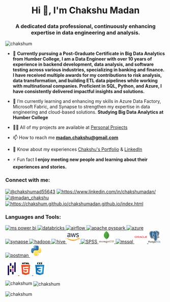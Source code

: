 <h1 align="center">Hi 👋, I'm Chakshu Madan</h1>
<h3 align="center">A dedicated data professional, continuously enhancing expertise in data engineering and analysis.</h3>

<p align="left"> <img src="https://komarev.com/ghpvc/?username=chakshum&label=Profile%20views&color=0e75b6&style=flat" alt="chakshum" /> </p>

- 🔭 **Currently pursuing a Post-Graduate Certificate in Big Data Analytics from Humber College, I am a Data Engineer with over 10 years of experience in backend development, data analysis, and software testing across various industries, specializing in banking and finance. I have received multiple awards for my contributions to risk analysis, data transformation, and building ETL data pipelines while working with multinational companies. Proficient in SQL, Python, and Azure, I have consistently delivered impactful insights and solutions.**

- 🌱 I’m currently learning and enhancing my skills in Azure Data Factory, Microsoft Fabric, and Synapse to strengthen my expertise in data engineering and cloud-based solutions. **Studying Big Data Analytics at Humber College**

- 👨‍💻 All of my projects are available at [Personal Projects](https://chakshum.github.io/ChakshuMadan.github.io/projects.html)

- 📫 How to reach me **madan.chakshu@gmail.com**

- 📄 Know about my experiences [Chakshu's Portfolio](https://chakshum.github.io/ChakshuMadan.github.io/resume.html) & [LinkedIn](https://www.linkedin.com/in/chakshumadan/)

- ⚡ Fun fact **I enjoy meeting new people and learning about their experiences and stories.**

<!--
<p align="left"> <a href="https://github.com/ryo-ma/github-profile-trophy"><img src="https://github-profile-trophy.vercel.app/?username=chakshum" alt="chakshum" /></a> </p>
-->

<h3 align="left">Connect with me:</h3>
<p align="left">
<a href="https://twitter.com/@chakshumad55643" target="blank"><img align="center" src="https://raw.githubusercontent.com/rahuldkjain/github-profile-readme-generator/master/src/images/icons/Social/twitter.svg" alt="@chakshumad55643" height="30" width="40" /></a>
<a href="https://linkedin.com/in/https://www.linkedin.com/in/chakshumadan/" target="blank"><img align="center" src="https://raw.githubusercontent.com/rahuldkjain/github-profile-readme-generator/master/src/images/icons/Social/linked-in-alt.svg" alt="https://www.linkedin.com/in/chakshumadan/" height="30" width="40" /></a>
<a href="https://www.hackerrank.com/@madan_chakshu" target="blank"><img align="center" src="https://raw.githubusercontent.com/rahuldkjain/github-profile-readme-generator/master/src/images/icons/Social/hackerrank.svg" alt="@madan_chakshu" height="30" width="40" /></a>
<a href="/https://chakshum.github.io/chakshumadan.github.io/index.html" target="blank"><img align="center" src="https://raw.githubusercontent.com/rahuldkjain/github-profile-readme-generator/master/src/images/icons/Social/rss.svg" alt="https://chakshum.github.io/chakshumadan.github.io/index.html" height="30" width="40" /></a>
</p>


<h3 align="left">Languages and Tools:</h3>
<p align="left"> 

<a href="https://www.microsoft.com/en-us/power-platform/products/power-bi" target="_blank" rel="noreferrer"> <img src="https://upload.wikimedia.org/wikipedia/commons/c/cf/New_Power_BI_Logo.svg" alt="ms power bi" width="40" height="40"/> </a> 
<a href="https://www.databricks.com/" target="_blank" rel="noreferrer"> <img src="https://upload.wikimedia.org/wikipedia/commons/6/63/Databricks_Logo.png" alt="databricks" width="80" height="40"/> </a> 
<a href="https://airflow.apache.org/" target="_blank" rel="noreferrer"> <img src="https://upload.wikimedia.org/wikipedia/commons/d/de/AirflowLogo.png" alt="airflow" width="100" height="40"/> </a> 
<a href="https://spark.apache.org/docs/latest/api/python/index.html" target="_blank" rel="noreferrer"> <img src="https://upload.wikimedia.org/wikipedia/commons/f/f3/Apache_Spark_logo.svg" alt="apache pyspark" width="50" height="40"/> </a> 
<a href="https://azure.microsoft.com/en-in/" target="_blank" rel="noreferrer"> <img src="https://www.vectorlogo.zone/logos/microsoft_azure/microsoft_azure-icon.svg" alt="azure" width="40" height="40"/> </a> 
<a href="https://azure.microsoft.com/en-ca/products/synapse-analytics/" target="_blank" rel="noreferrer"> <img src="https://logowik.com/content/uploads/images/azure-synapse-analytics6078.jpg" alt="synapse" width="50" height="40"/> </a> 
<a href="https://hadoop.apache.org/" target="_blank" rel="noreferrer"> <img src="https://www.vectorlogo.zone/logos/apache_hadoop/apache_hadoop-icon.svg" alt="hadoop" width="40" height="40"/> </a> 
<a href="https://www.tableau.com/" target="_blank" rel="noreferrer"> <img src="https://upload.wikimedia.org/wikipedia/commons/4/4b/Tableau_Logo.png" alt="hive" width="140" height="30"/> </a> 
<a href="https://aws.amazon.com" target="_blank" rel="noreferrer"> <img src="https://raw.githubusercontent.com/devicons/devicon/master/icons/amazonwebservices/amazonwebservices-original-wordmark.svg" alt="aws" width="40" height="40"/> </a> 
<a href="https://www.ibm.com/spss" target="_blank" rel="noreferrer"> <img src="https://upload.wikimedia.org/wikipedia/commons/e/ea/SPSS_logo.svg" alt="SPSS" width="40" height="40"/> </a> 
<a href="https://www.mongodb.com/" target="_blank" rel="noreferrer"> <img src="https://raw.githubusercontent.com/devicons/devicon/master/icons/mongodb/mongodb-original-wordmark.svg" alt="mongodb" width="50" height="40"/> </a> 
<a href="https://www.microsoft.com/en-us/sql-server" target="_blank" rel="noreferrer"> <img src="https://www.svgrepo.com/show/303229/microsoft-sql-server-logo.svg" alt="mssql" width="50" height="40"/> </a> 
<a href="https://www.oracle.com/" target="_blank" rel="noreferrer"> <img src="https://raw.githubusercontent.com/devicons/devicon/master/icons/oracle/oracle-original.svg" alt="oracle" width="40" height="40"/> </a> 
<a href="https://www.postgresql.org" target="_blank" rel="noreferrer"> <img src="https://raw.githubusercontent.com/devicons/devicon/master/icons/postgresql/postgresql-original-wordmark.svg" alt="postgresql" width="40" height="40"/> </a> 
<a href="https://postman.com" target="_blank" rel="noreferrer"> <img src="https://www.vectorlogo.zone/logos/getpostman/getpostman-icon.svg" alt="postman" width="40" height="40"/> </a> 
<a href="https://www.python.org" target="_blank" rel="noreferrer"> <img src="https://raw.githubusercontent.com/devicons/devicon/master/icons/python/python-original.svg" alt="python" width="40" height="40"/> </a> </p>
<a href="https://pandas.pydata.org/" target="_blank" rel="noreferrer"> <img src="https://raw.githubusercontent.com/devicons/devicon/2ae2a900d2f041da66e950e4d48052658d850630/icons/pandas/pandas-original.svg" alt="pandas" width="40" height="40"/> </a> 
<a href="https://www.w3.org/html/" target="_blank" rel="noreferrer"> <img src="https://raw.githubusercontent.com/devicons/devicon/master/icons/html5/html5-original-wordmark.svg" alt="html5" width="40" height="40"/> </a> 
<a href="https://www.w3schools.com/css/" target="_blank" rel="noreferrer"> <img src="https://raw.githubusercontent.com/devicons/devicon/master/icons/css3/css3-original-wordmark.svg" alt="css3" width="40" height="40"/> </a> 

<p><img align="left" src="https://github-readme-stats.vercel.app/api/top-langs?username=chakshum&show_icons=true&locale=en&layout=compact" alt="chakshum" /></p>

<p>&nbsp;<img align="center" src="https://github-readme-stats.vercel.app/api?username=chakshum&show_icons=true&locale=en" alt="chakshum" /></p>

<p><img align="center" src="https://github-readme-streak-stats.herokuapp.com/?user=chakshum&" alt="chakshum" /></p>
